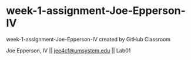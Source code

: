 # week-1-assignment-Joe-Epperson-IV
week-1-assignment-Joe-Epperson-IV created by GitHub Classroom

Joe Epperson, IV || 
jee4cf@umsystem.edu || 
Lab01
